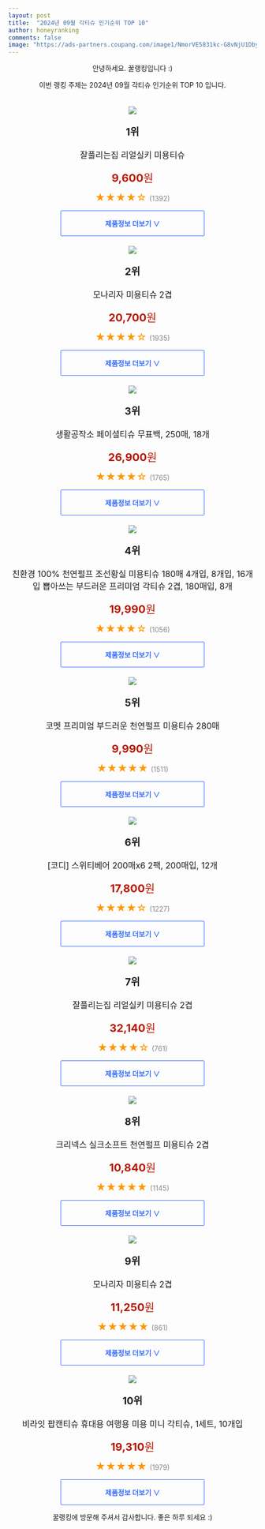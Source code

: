 ```yaml
---
layout: post
title:  "2024년 09월 각티슈 인기순위 TOP 10"
author: honeyranking
comments: false
image: "https://ads-partners.coupang.com/image1/NmorVE5831kc-G8vNjU1DbyCXkbY_fg0JrUVTAiUH6izMTLLf-1egv3oJge-ZaGM9OWQCljjZHx933nhY8CEL3b-sgfzsBxpSmVKx4sw9d7GuCnqA4VSF_rdhCGlqpjUM9EGGyJQLrlQCjp4uEZrmFc-Jt1yFDTt2wFCO-Wcs_50HUB9UijTz3Y-OL2R_QEYToNSBkqvZ5gAsZP7OvDyGasknJKtNpgB4vAa99WOaQEQ6i0q1CjGBhE0YrgigSD7a_mZIqe-n5b7hnZag-nRrv-d8HHrJRotHQ=="
---
```

<p style="text-align: center;">안녕하세요. 꿀랭킹입니다 :)</p>
<p style="text-align: center;">이번 랭킹 주제는 2024년 09월 각티슈 인기순위 TOP 10 입니다.</p><center><img src="https://ads-partners.coupang.com/image1/NmorVE5831kc-G8vNjU1DbyCXkbY_fg0JrUVTAiUH6izMTLLf-1egv3oJge-ZaGM9OWQCljjZHx933nhY8CEL3b-sgfzsBxpSmVKx4sw9d7GuCnqA4VSF_rdhCGlqpjUM9EGGyJQLrlQCjp4uEZrmFc-Jt1yFDTt2wFCO-Wcs_50HUB9UijTz3Y-OL2R_QEYToNSBkqvZ5gAsZP7OvDyGasknJKtNpgB4vAa99WOaQEQ6i0q1CjGBhE0YrgigSD7a_mZIqe-n5b7hnZag-nRrv-d8HHrJRotHQ==" style="margin-top:20px" /></center><p style="text-align: center; font-size: 20px"><b>1위</b></p><p style="text-align: center; font-size: 17px">잘풀리는집 리얼실키 미용티슈</p><p style="text-align: center;"><span style="color: #b61800; font-size: 22px;"><b>9,600</b>원</span></p><p style="text-align: center;"><span style="color: #ff9600; font-size: 20px;">★★★★☆ </span><span style="color: #878787;">(1392)</span></p><center><a href="https://link.coupang.com/re/AFFSDP?lptag=AF3899140&subid=honeyrank&pageKey=2888447&itemId=21424150700&vendorItemId=3001053937&traceid=V0-153-6c6d27d77634f1ad&requestid=20240911210001131235099868&token=31850C%7CMIXED"><div style="font-size: 14px; display: inline-block; padding: 15px 90px; color: #346aff; border-radius: 2px; border: 1px solid #346aff; cursor: pointer;"><b>제품정보 더보기 &or;</b></div></a></center><center><img src="https://ads-partners.coupang.com/image1/5Bx-wMRtZwTBrQtZ5Dz8iLrUprv0OzXM7w3d-4isaut5_Xfe-vwW8zzUQeStBEFcMbNdc4qlBRejaHAUvieOcRi-9c5cx1ulDGD0J9lW3-yNwZdHENqsIzTzC5wfsZIrpBSb6k30FKGH0AushS-dFuAqvBzDtJ_J7OlDbOiIGIU0YJUtpaPNvkF0x9Ms9NoSpmjS313K2fnqkdrLvM6MNSZ4iElweTI3RpY38MEvTurjlZNztXcvCGyoPUzXl6UtHzoa1i2FcuyBXGofWb1T-lqS2JxRT12lGARN" style="margin-top:20px" /></center><p style="text-align: center; font-size: 20px"><b>2위</b></p><p style="text-align: center; font-size: 17px">모나리자 미용티슈 2겹</p><p style="text-align: center;"><span style="color: #b61800; font-size: 22px;"><b>20,700</b>원</span></p><p style="text-align: center;"><span style="color: #ff9600; font-size: 20px;">★★★★☆ </span><span style="color: #878787;">(1935)</span></p><center><a href="https://link.coupang.com/re/AFFSDP?lptag=AF3899140&subid=honeyrank&pageKey=8023965389&itemId=2727351794&vendorItemId=84663921406&traceid=V0-153-493f717caa36cfc3&requestid=20240911210001131235099868&token=31850C%7CMIXED"><div style="font-size: 14px; display: inline-block; padding: 15px 90px; color: #346aff; border-radius: 2px; border: 1px solid #346aff; cursor: pointer;"><b>제품정보 더보기 &or;</b></div></a></center><center><img src="https://ads-partners.coupang.com/image1/FQuibFZCECVTObEcFXQ5PmJ-_sbqAsE0DpgMiV1X_TLT_IlFtR-hlPZ-5kFAQzr4YkQCYlT5fQLc2KKnGYbuV4xL4S1g6_q0gPh5UfLe9xt0cCcZ1vFwe91yCViUsxhYnCIlIif6UviE53gvkP_V3wb9NhJLHSN3QoVQBv9KH3x78HfLi1bYQr_Lv1ZFMAijilNoL6gc8lfbfIkeH6DsIfGXWyWuykoCx70UPf-rYK9YX9WXKE6WzAobWpjq5XN_6lnVDRWVfmS_wZuFx6lHarlK1NN1GCIPz102odEwLZmZoQdUlSks-719uytSmQ==" style="margin-top:20px" /></center><p style="text-align: center; font-size: 20px"><b>3위</b></p><p style="text-align: center; font-size: 17px">생활공작소 페이셜티슈 무표백, 250매, 18개</p><p style="text-align: center;"><span style="color: #b61800; font-size: 22px;"><b>26,900</b>원</span></p><p style="text-align: center;"><span style="color: #ff9600; font-size: 20px;">★★★★☆ </span><span style="color: #878787;">(1765)</span></p><center><a href="https://link.coupang.com/re/AFFSDP?lptag=AF3899140&subid=honeyrank&pageKey=7257857011&itemId=18625222550&vendorItemId=82675294494&traceid=V0-153-c13afaf9ca31f19c&clickBeacon=5fa5e560-7035-11ef-8128-8eced2ebd488%7E3&requestid=20240911210001131235099868&token=31850C%7CMIXED"><div style="font-size: 14px; display: inline-block; padding: 15px 90px; color: #346aff; border-radius: 2px; border: 1px solid #346aff; cursor: pointer;"><b>제품정보 더보기 &or;</b></div></a></center><center><img src="https://ads-partners.coupang.com/image1/R1OB9FYeUcQ4Qgx9RyJyRQibYKfvCoUdsCzQQihvIJzODrx2I2eiAs_bCO8uwyI2Wa0qwjSNsIlaTrswhM1TP5N9FVFd_iz_ozM6zjqgz4XqqLQ6cxP_AH5sVm_ukV_vGWFvNlwiwpP6TzDYXP9t1Y3CalxtYgGwtvINVYor5AtRNWbFSonenNo0ABNcbu4spW4ouDgt2o_Tvv3FUgdL_Uq84fGK8bZcCch2pt8421_V2ZGKyg7J_PfCterK06xoZtAstv1sDq-jmWZVIB-KtOm9Myl5QhEEF0H4NoOMxWV24fOcKBpuE-qmlOnvrEQ=" style="margin-top:20px" /></center><p style="text-align: center; font-size: 20px"><b>4위</b></p><p style="text-align: center; font-size: 17px">친환경 100% 천연펄프 조선황실 미용티슈 180매 4개입, 8개입, 16개입 뽑아쓰는 부드러운 프리미엄 각티슈 2겹, 180매입, 8개</p><p style="text-align: center;"><span style="color: #b61800; font-size: 22px;"><b>19,990</b>원</span></p><p style="text-align: center;"><span style="color: #ff9600; font-size: 20px;">★★★★☆ </span><span style="color: #878787;">(1056)</span></p><center><a href="https://link.coupang.com/re/AFFSDP?lptag=AF3899140&subid=honeyrank&pageKey=7278624616&itemId=18578351388&vendorItemId=85706191316&traceid=V0-153-80c0905ffa3abcd2&clickBeacon=5fa5e560-7035-11ef-b76f-d534e39e3694%7E3&requestid=20240911210001131235099868&token=31850C%7CMIXED"><div style="font-size: 14px; display: inline-block; padding: 15px 90px; color: #346aff; border-radius: 2px; border: 1px solid #346aff; cursor: pointer;"><b>제품정보 더보기 &or;</b></div></a></center><center><img src="https://ads-partners.coupang.com/image1/X3aKWr-icmN0yqcpXwu8uKjci1nxPTDF0-gsQZGGuj3cYMj3fRGGob9MZVbhfoMGFxYnDIKWYEB1mp7JFz6JF8ZsxQ_-EUT65ZqOZ646qwfnwc6goM1w7eI3ORp_MjKtgy6fng6cWfGjUK29ZLUPfa4A-1KZstYsgz9-_bWsDN2rvysd-8GUHUrxa0KyNEOypTSPtHobpvfuP80HMuowAhF9xSNOfkDMIlPk2cvoUXqr-AGbAJt0wc6bMVW13jWaPNDmzsf2u3FjCHITzGZoT0N-Yta6mHL4fGc=" style="margin-top:20px" /></center><p style="text-align: center; font-size: 20px"><b>5위</b></p><p style="text-align: center; font-size: 17px">코멧 프리미엄 부드러운 천연펄프 미용티슈 280매</p><p style="text-align: center;"><span style="color: #b61800; font-size: 22px;"><b>9,990</b>원</span></p><p style="text-align: center;"><span style="color: #ff9600; font-size: 20px;">★★★★★ </span><span style="color: #878787;">(1511)</span></p><center><a href="https://link.coupang.com/re/AFFSDP?lptag=AF3899140&subid=honeyrank&pageKey=169280601&itemId=484461399&vendorItemId=4220116837&traceid=V0-153-597e4ce79ba6a82b&requestid=20240911210001131235099868&token=31850C%7CMIXED"><div style="font-size: 14px; display: inline-block; padding: 15px 90px; color: #346aff; border-radius: 2px; border: 1px solid #346aff; cursor: pointer;"><b>제품정보 더보기 &or;</b></div></a></center><center><img src="https://ads-partners.coupang.com/image1/w1XvDyQjv3mMLochw7Zf5dfFCj7xkQHF9yHXISTb5ysELYq42uNu-wskkE9wlMPC38RIA9uSHRA3_1TZKrqQErzSTxGxKmtMuyo-fB-9xx-kUhPGkFq_YTnHd2_4FJJJUKJ3Q2WU1v5JrHFLk95zSQGS2hr_6bWtkIgBvNkyV_VkMdZ7WVdKbcw06hZd54OI6xMhnSdyJehAIcUy1IhTBYVCJOKeIYrjwn8AO_Julj4po8FnU0Qdh-NLk8qRd6lEM93FaGA9qRIB41VkbRchx3RIlj0ccRU9pYm3-XTzKUa-WeJ9eLULf3emFvpwaX4=" style="margin-top:20px" /></center><p style="text-align: center; font-size: 20px"><b>6위</b></p><p style="text-align: center; font-size: 17px">[코디] 스위티베어 200매x6 2팩, 200매입, 12개</p><p style="text-align: center;"><span style="color: #b61800; font-size: 22px;"><b>17,800</b>원</span></p><p style="text-align: center;"><span style="color: #ff9600; font-size: 20px;">★★★★☆ </span><span style="color: #878787;">(1227)</span></p><center><a href="https://link.coupang.com/re/AFFSDP?lptag=AF3899140&subid=honeyrank&pageKey=7648900984&itemId=20346405527&vendorItemId=89050284486&traceid=V0-153-ae47584b42629140&clickBeacon=5fa5e560-7035-11ef-a9e8-018a19bcf920%7E3&requestid=20240911210001131235099868&token=31850C%7CMIXED"><div style="font-size: 14px; display: inline-block; padding: 15px 90px; color: #346aff; border-radius: 2px; border: 1px solid #346aff; cursor: pointer;"><b>제품정보 더보기 &or;</b></div></a></center><center><img src="https://ads-partners.coupang.com/image1/_w4jMRHC-clmsMRl_3mVfBg5zeHh5b2-e4VAWM5Tpinq_-Z_flMfe15UugEt58ykH9bqotEkuneltL-_ErN513jBCK4kBCMVIhumKOF-2DpxH0cRu2CDx72RWvFaADh644wd03eNHuNs0oOsDy540BWi-IOR0cYw0Upil9yeYn0ZCFPo3heQ44NK_oxXIHTa0JI_vz2kSIzLPG7r410WiBCxgGZO_jSouDbvfPUdqYdmwqsZcMF-NXcsWHr7ZIi5BPOAkeXEXoojbwRDOFwP6jAJuLRSjIHiuXg=" style="margin-top:20px" /></center><p style="text-align: center; font-size: 20px"><b>7위</b></p><p style="text-align: center; font-size: 17px">잘풀리는집 리얼실키 미용티슈 2겹</p><p style="text-align: center;"><span style="color: #b61800; font-size: 22px;"><b>32,140</b>원</span></p><p style="text-align: center;"><span style="color: #ff9600; font-size: 20px;">★★★★☆ </span><span style="color: #878787;">(761)</span></p><center><a href="https://link.coupang.com/re/AFFSDP?lptag=AF3899140&subid=honeyrank&pageKey=2888447&itemId=5885771&vendorItemId=3000277035&traceid=V0-153-6c6d27d77634f1ad&requestid=20240911210001131235099868&token=31850C%7CMIXED"><div style="font-size: 14px; display: inline-block; padding: 15px 90px; color: #346aff; border-radius: 2px; border: 1px solid #346aff; cursor: pointer;"><b>제품정보 더보기 &or;</b></div></a></center><center><img src="https://ads-partners.coupang.com/image1/BxFWpMbxa6bUkdCrB_1qWnT2fWBEKoaSSpBE0ZFpjqPFzRAGqRVIwpAfyDtlp2z-P9RbdXg_u2ROYs0bny_TtfBu6cP37Lskg3zhkKBmUZLrPmE2W0ekIUikqudys6O5TmP3GRh4CItFSugDxIQRTaQratPjHbR0mc1ly3qXhG2YR-OO1V7DimqnE9qnTvijmGRdsl3_pS1TmPSd76lhFN1rwYvMsexNECs8_O9b9DXaF07vmlpy1sXywsF1Gj_4x-TttW31z5eeb8mpH3TPUyC6a8f5rA3h5Q==" style="margin-top:20px" /></center><p style="text-align: center; font-size: 20px"><b>8위</b></p><p style="text-align: center; font-size: 17px">크리넥스 실크소프트 천연펄프 미용티슈 2겹</p><p style="text-align: center;"><span style="color: #b61800; font-size: 22px;"><b>10,840</b>원</span></p><p style="text-align: center;"><span style="color: #ff9600; font-size: 20px;">★★★★★ </span><span style="color: #878787;">(1145)</span></p><center><a href="https://link.coupang.com/re/AFFSDP?lptag=AF3899140&subid=honeyrank&pageKey=6122651538&itemId=20943541616&vendorItemId=3023129177&traceid=V0-153-ba34b9df0feeee6c&requestid=20240911210001131235099868&token=31850C%7CMIXED"><div style="font-size: 14px; display: inline-block; padding: 15px 90px; color: #346aff; border-radius: 2px; border: 1px solid #346aff; cursor: pointer;"><b>제품정보 더보기 &or;</b></div></a></center><center><img src="https://ads-partners.coupang.com/image1/xqtWCp4ZmZ9tBn1fxjDpD8whLBsMxIvm6cwGb9BBeBlaP67CPL-vE-zXiv16CRYkfSUZVnWN4fpsqiflVTHEQO64LhMIDUhKMeLsPlet03WYAEDKVHPUADba9YHvk12zEJN_QolO2uYlBaLqo90nZ8x33iWhgHHbcrndVu3EylPEW3EhUXqSRGlwPPukgdDFlXu_fC10i9LPFDhaQOJAJV-yyY44o-tAfRXwK8pjPEfZq-wy5P22TslSjHNyn-Ex5dE2vQWkQz2yei_MnE2-OSVGaglYRrSD9HWg" style="margin-top:20px" /></center><p style="text-align: center; font-size: 20px"><b>9위</b></p><p style="text-align: center; font-size: 17px">모나리자 미용티슈 2겹</p><p style="text-align: center;"><span style="color: #b61800; font-size: 22px;"><b>11,250</b>원</span></p><p style="text-align: center;"><span style="color: #ff9600; font-size: 20px;">★★★★★ </span><span style="color: #878787;">(861)</span></p><center><a href="https://link.coupang.com/re/AFFSDP?lptag=AF3899140&subid=honeyrank&pageKey=8023965389&itemId=12902445483&vendorItemId=82904788021&traceid=V0-153-493f717caa36cfc3&requestid=20240911210001131235099868&token=31850C%7CMIXED"><div style="font-size: 14px; display: inline-block; padding: 15px 90px; color: #346aff; border-radius: 2px; border: 1px solid #346aff; cursor: pointer;"><b>제품정보 더보기 &or;</b></div></a></center><center><img src="https://ads-partners.coupang.com/image1/dDy9n9SQUAHsoAiKdCuF05UR2OQX5rFMf_dtrJJwZdB9Yl53s04TtgnHtlMLKg0qxNfS2UvPRjH6q9MLHhEfI13bexEIRW4FLotacaFH_5jpLPx7wmIQmc8rFwuDfff4Mf7Lnp748V0PoH-z28OzzfJlN_TZ3N2x2Z43GKJgkREXS5ICr-Pla0EwztgsBDodf0gWYps822-agc0NuBIB7YTUVPBXSlCJLQXOKIAe8gj6Sez9FXMP6ImHvrZhCe_N7yJO-mZ-2GW0vc3kiS4XVYliLxfUMhCUu1VL1Zr00ObKCFj1MnV60Yms11kgqw==" style="margin-top:20px" /></center><p style="text-align: center; font-size: 20px"><b>10위</b></p><p style="text-align: center; font-size: 17px">비라잇 팝캔티슈 휴대용 여행용 미용 미니 각티슈, 1세트, 10개입</p><p style="text-align: center;"><span style="color: #b61800; font-size: 22px;"><b>19,310</b>원</span></p><p style="text-align: center;"><span style="color: #ff9600; font-size: 20px;">★★★★★ </span><span style="color: #878787;">(1979)</span></p><center><a href="https://link.coupang.com/re/AFFSDP?lptag=AF3899140&subid=honeyrank&pageKey=8132163701&itemId=23171743614&vendorItemId=90204496073&traceid=V0-153-53ce6bdc8e966867&clickBeacon=5fa60c70-7035-11ef-bd01-4f8426d149c1%7E3&requestid=20240911210001131235099868&token=31850C%7CMIXED"><div style="font-size: 14px; display: inline-block; padding: 15px 90px; color: #346aff; border-radius: 2px; border: 1px solid #346aff; cursor: pointer;"><b>제품정보 더보기 &or;</b></div></a></center><p style="text-align: center;">꿀랭킹에 방문해 주셔서 감사합니다. 좋은 하루 되세요 :)</p>